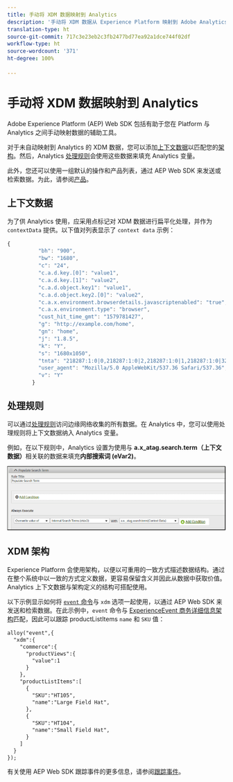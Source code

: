 ```yaml
---
title: 手动将 XDM 数据映射到 Analytics
description: '手动将 XDM 数据从 Experience Platform 映射到 Adobe Analytics '
translation-type: ht
source-git-commit: 717c3e23eb2c3fb2477bd77ea92a1dce744f02df
workflow-type: ht
source-wordcount: '371'
ht-degree: 100%

---
```



# 手动将 XDM 数据映射到 Analytics

Adobe Experience Platform (AEP) Web SDK 包括有助于您在 Platform 与 Analytics 之间手动映射数据的辅助工具。

对于未自动映射到 Analytics 的 XDM 数据，您可以添加[上下文数据](https://docs.adobe.com/content/help/zh-Hans/analytics/implementation/vars/page-vars/contextdata.html)以匹配您的[架构](https://docs.adobe.com/content/help/zh-Hans/experience-platform/xdm/schema/composition.html)。然后，Analytics [处理规则](https://docs.adobe.com/content/help/zh-Hans/analytics/admin/admin-tools/processing-rules/processing-rules-configuration/t-processing-rules.html)会使用这些数据来填充 Analytics 变量。

此外，您还可以使用一组默认的操作和产品列表，通过 AEP Web SDK 来发送或检索数据。为此，请参阅[产品](https://docs.adobe.com/content/help/zh-Hans/experience-platform/edge/implement/commerce.html)。

## 上下文数据

为了供 Analytics 使用，应采用点标记对 XDM 数据进行扁平化处理，并作为 `contextData` 提供。以下值对列表显示了 `context data` 示例：

```javascript
{
          "bh": "900",
          "bw": "1680",
          "c": "24",
          "c.a.d.key.[0]": "value1",
          "c.a.d.key.[1]": "value2",
          "c.a.d.object.key1": "value1",
          "c.a.d.object.key2.[0]": "value2",
          "c.a.x.environment.browserdetails.javascriptenabled": "true",
          "c.a.x.environment.type": "browser",
          "cust_hit_time_gmt": "1579781427",
          "g": "http://example.com/home",
          "gn": "home",
          "j": "1.8.5",
          "k": "Y",
          "s": "1680x1050",
          "tnta": "218287:1:0|0,218287:1:0|2,218287:1:0|1,218287:1:0|32767,218287:1:0|1,218287:1:0|0,218287:1:0|1,218287:1:0|0,218287:1:0|1",
          "user_agent": "Mozilla/5.0 AppleWebKit/537.36 Safari/537.36",
          "v": "Y"
        }
```

## 处理规则

可以通过[处理规则](https://docs.adobe.com/content/help/zh-Hans/analytics/admin/admin-tools/processing-rules/processing-rules-configuration/t-processing-rules.html)访问边缘网络收集的所有数据。在 Analytics 中，您可以使用处理规则将上下文数据纳入 Analytics 变量。

例如，在以下规则中，Analytics 设置为使用与 **a.x_atag.search.term（上下文数据）**&#x200B;相关联的数据来填充&#x200B;**内部搜索词 (eVar2)**。

![](assets/examplerule.png)


## XDM 架构

Experience Platform 会使用架构，以便以可重用的一致方式描述数据结构。通过在整个系统中以一致的方式定义数据，更容易保留含义并因此从数据中获取价值。Analytics 上下文数据与架构定义的结构可搭配使用。

以下示例显示如何将 [`event` 命令](https://docs.adobe.com/content/help/zh-Hans/experience-platform/edge/fundamentals/tracking-events.html)与 `xdm` 选项一起使用，以通过 AEP Web SDK 来发送和检索数据。在此示例中，`event` 命令与 [ExperienceEvent 商务详细信息架构](https://github.com/adobe/xdm/blob/1c22180490558e3c13352fe3e0540cb7e93c69ca/docs/reference/context/experienceevent-commerce.schema.md)匹配，因此可以跟踪 productListItems `name` 和 `SKU` 值：


```
alloy("event",{
  "xdm":{
    "commerce":{
      "productViews":{
        "value":1
      }
    },
    "productListItems":[
      {
        "SKU":"HT105",
        "name":"Large Field Hat",
      },
      {
        "SKU":"HT104",
        "name":"Small Field Hat",
      }
    ]
  }
});
```

有关使用 AEP Web SDK 跟踪事件的更多信息，请参阅[跟踪事件](https://docs.adobe.com/content/help/zh-Hans/experience-platform/edge/fundamentals/tracking-events.html)。